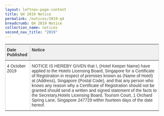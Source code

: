 ```yaml
---
layout: leftnav-page-content
title: Q4 2019 Notice
permalink: /notices/2019-q4
breadcrumb: Q4 2019 Notice
collection_name: notices
second_nav_title: "2019"
---
```



<style type="text/css">
.tg  {border-collapse:collapse;border-spacing:0;border-color:#ccc;}
.tg td{font-family:Arial, sans-serif;font-size:14px;padding:10px 5px;border-style:solid;border-width:1px;overflow:hidden;word-break:normal;border-color:#ccc;color:#333;background-color:#fff;}
.tg th{font-family:Arial, sans-serif;font-size:14px;font-weight:normal;padding:10px 5px;border-style:solid;border-width:1px;overflow:hidden;word-break:normal;border-color:#ccc;color:#333;background-color:#f0f0f0;}
.tg .tg-fymr{font-weight:bold;border-color:inherit;text-align:left;vertical-align:top}
.tg .tg-0pky{border-color:inherit;text-align:left;vertical-align:top}
</style>
<table class="tg">
  <tr>
    <th class="tg-fymr">Date Published</th>
    <th class="tg-fymr">Notice</th>
  </tr>
  <tr>
    <td class="tg-0pky">4 October 2019</td>
    <td class="tg-0pky">NOTICE IS HEREBY GIVEN that I, (Hotel Keeper Name) have applied to the Hotels Licensing Board, Singapore for a Certificate of Registration in respect of premises known as (Name of Hotel) at (Address), Singapore (Postal Code), and that any person who knows any reason why a Certificate of Registration should not be granted should send a written and signed statement of the facts to the Secretary,Hotels Licensing Board, Tourism Court, 1 Orchard Spring Lane, Singapore 247729 within fourteen days of the date hereof.</td>
  </tr>
</table>
